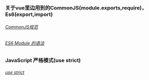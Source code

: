 ### 关于vue里边用到的CommonJS(module.exports,require)，Es6(export,import)
###### [CommonJS规范](http://javascript.ruanyifeng.com/nodejs/module.html)
###### [ES6 Module 的语法](http://es6.ruanyifeng.com/#docs/module)
### JavaScript 严格模式(use strict)
###### [use strict](http://www.runoob.com/js/js-strict.html)
